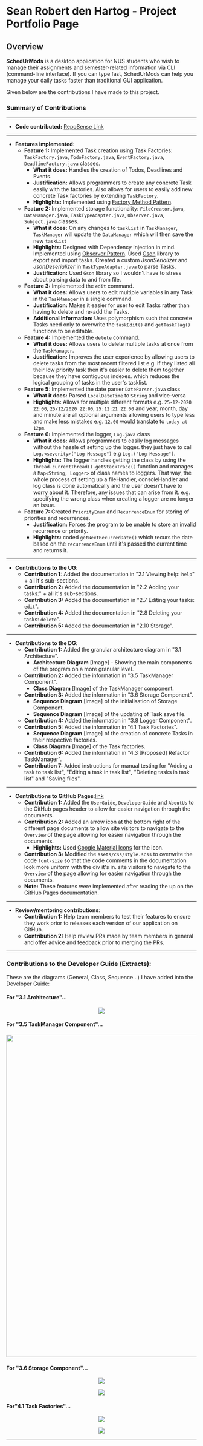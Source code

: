 # Sean Robert den Hartog - Project Portfolio Page

## Overview
**SchedUrMods** is a desktop application for NUS students who wish to manage their assignments
and semester-related information via CLI (command-line interface). If you can type fast, SchedUrMods
can help you manage your daily tasks faster than traditional GUI application.

Given below are the contributions I have made to this project.

### Summary of Contributions

---

- **Code contributed:** [RepoSense Link](https://nus-cs2113-ay2122s1.github.io/tp-dashboard/?search=&sort=groupTitle&sortWithin=title&timeframe=commit&mergegroup=&groupSelect=groupByRepos&breakdown=true&checkedFileTypes=docs~functional-code~test-code~other&since=2021-09-25&tabOpen=true&tabType=authorship&tabAuthor=SeanRobertDH&tabRepo=AY2122S1-CS2113T-W13-3%2Ftp%5Bmaster%5D&authorshipIsMergeGroup=false&authorshipFileTypes=docs~functional-code~test-code~other&authorshipIsBinaryFileTypeChecked=false)

---

- **Features implemented:**
    - **Feature 1:** Implemented Task creation using Task Factories: `TaskFactory.java`, `TodoFactory.java`, `EventFactory.java`, `DeadlineFactory.java` classes.
        - **What it does:** Handles the creation of Todos, Deadlines and Events.
        - **Justification:** Allows programmers to create any concrete Task easily with the factories. Also allows for users to easily add new concrete Task factories by extending `TaskFactory`.
        - **Highlights:** Implemented using [Factory Method Pattern](https://en.wikipedia.org/wiki/Factory_method_pattern).
    - **Feature 2:** Implemented storage functionality: `FileCreator.java`, `DataManager.java`, `TaskTypeAdapter.java`, `Observer.java`, `Subject.java` classes.
        - **What it does:** On any changes to `taskList` in `TaskManager`, `TaskManager` will update the `DataManager` which will then save the new `taskList`
        - **Highlights:** Designed with Dependency Injection in mind. Implemented using [Observer Pattern](https://en.wikipedia.org/wiki/Observer_pattern). 
           Used [Gson](https://github.com/google/gson) library to export and import tasks. Created a custom *JsonSerializer* and *JsonDeserializer* in `TaskTypeAdapter.java`
           to parse Tasks.
        - **Justification:** Used `Gson` library so I wouldn't have to stress about parsing data to and from file.
    - **Feature 3:** Implemented the `edit` command.
        - **What it does:** Allows users to edit multiple variables in any Task in the `TaskManager` in a single command.
        - **Justification:** Makes it easier for user to edit Tasks rather than having to delete and re-add the Tasks.
        - **Additional Information:** Uses polymorphism such that concrete Tasks need only to overwrite the `taskEdit()` and `getTaskFlag()` functions to be editable.
    - **Feature 4:** Implemented the `delete` command.
        - **What it does:** Allows users to delete multiple tasks at once from the `TaskManager`.
        - **Justification:** Improves the user experience by allowing users to delete tasks from the most recent filtered list e.g. if they listed
           all their low priority task then it's easier to delete them together because they have contiguous indexes.
          which reduces the logical grouping of tasks in the user's tasklist.
    - **Feature 5:** Implemented the date parser `DateParser.java` class
        - **What it does:** Parsed `LocalDateTime` to `String` and vice-versa
        - **Highlights:** Allows for multiple different formats e.g. `25-12-2020 22:00`, `25/12/2020 22:00`, `25:12:21 22.00`
           and year, month, day and minute are all optional arguments allowing users to type less and make less mistakes e.g. `12.00` would translate to `today at 12pm`.
    - **Feature 6:** Implemented the logger, `Log.java` class
        - **What it does:** Allows programmers to easily log messages without the hassle of setting up the logger. they just have to
           call `Log.<severity>("Log Message")` e.g `Log.("Log Message")`. 
        - **Highlights:** The logger handles getting the class by using the `Thread.currentThread().getStackTrace()` function and manages a `Map<String, Logger>` of
           class names to loggers. That way, the whole process of setting up a fileHandler, consoleHandler and log class is done automatically and
           the user doesn't have to worry about it. Therefore, any issues that can arise from it. e.g. specifying the wrong class when creating a logger are no longer an issue.
    - **Feature 7:** Created `PriorityEnum` and `RecurrenceEnum` for storing of priorities and recurrences.
        - **Justification:** Forces the program to be unable to store an invalid recurrence or priority.
        - **Highlights:** coded `getNextRecurredDate()` which recurs the date based on the `recurrenceEnum` until it's passed the current time and returns it.
---

- **Contributions to the UG**:
    - **Contribution 1:** Added the documentation in "2.1 Viewing help: `help`" + all it's sub-sections.
    - **Contribution 2:** Added the documentation in "2.2 Adding your tasks:" + all it's sub-sections.
    - **Contribution 3:** Added the documentation in "2.7 Editing your tasks: `edit`".
    - **Contribution 4:** Added the documentation in "2.8 Deleting your tasks: `delete`".
    - **Contribution 5:** Added the documentation in "2.10 Storage".

---

- **Contributions to the DG**:
    - **Contribution 1:** Added the granular architecture diagram in "3.1 Architecture".
        -  **Architecture Diagram** [Image] - Showing the main components of the program on a more granular level.
    - **Contribution 2:** Added the information in "3.5 TaskManager Component".
        - **Class Diagram** [Image] of the TaskManager component.
    - **Contribution 3:** Added the information in "3.6 Storage Component".
        - **Sequence Diagram** [Image] of the initialisation of Storage Component.
        - **Sequence Diagram** [Image] of the updating of Task save file.
    - **Contribution 4:** Added the information in "3.8 Logger Component".
    - **Contribution 5:** Added the information in "4.1 Task Factories".
        - **Sequence Diagram** [Image] of the creation of concrete Tasks in their respective factories.
        - **Class Diagram** [Image] of the Task factories.
    - **Contribution 6:** Added the information in "4.3 [Proposed] Refactor TaskManager".
    - **Contribution 7:** Added instructions for manual testing for "Adding a task to task list", "Editing a task in task list",
       "Deleting tasks in task list" and "Saving files".
---

- **Contributions to GitHub Pages**:[link](https://ay2122s1-cs2113t-w13-3.github.io/tp/)
    - **Contribution 1:** Added the `UserGuide`, `DeveloperGuide` and `AboutUs` to the GitHub pages header to allow
       for easier navigation through the documents.
    - **Contribution 2:** Added an arrow icon at the bottom right of the different page documents to allow 
       site visitors to navigate to the `Overview` of the page allowing for easier navigation through the documents.
        - **Highlights:** Used [Google Material Icons](https://google.github.io/material-design-icons/) for the icon.
    - **Contribution 3:** Modified the `asets/css/style.scss` to overwrite the code `font-size` so that the
       code comments in the documentation look more uniform with the div it's in.
       site visitors to navigate to the `Overview` of the page allowing for easier navigation through the documents.
    - **Note:** These features were implemented after reading the up on the GitHub Pages documentation.
        
---

- **Review/mentoring contributions**:
    - **Contribution 1:** Help team members to test their features to ensure they work prior to releases each version of our application on GitHub.
    - **Contribution 2:** Help review PRs made by team members in general and offer advice and feedback prior to merging the PRs.

---

<div style="page-break-after: always;"></div>

### Contributions to the Developer Guide (Extracts):

These are the diagrams (General, Class, Sequence...) I have added into the Developer Guide:

#### For "3.1 Architecture"...
<p align="center">
    <img src="images/SeanUMLDiagrams/SchedUrMods_Architecture.png">
</p>

#### For "3.5 TaskManager Component"...
<p align="center">
    <img src="images/SeanUMLDiagrams/TaskManager_Object_Diagram.png" width="850">
</p>

#### For "3.6 Storage Component"...
<p align="center">
    <img src="images/SeanUMLDiagrams/Storage_Sequence_Diagram1.png">
</p>

<p align="center">
    <img src="images/SeanUMLDiagrams/Storage_Sequence_Diagram2.png">
</p>

#### For"4.1 Task Factories"...
<p align="center">
    <img src="images/SeanUMLDiagrams/TaskFactory_Sequence_Diagram.png">
</p>

<p align="center">
    <img src="images/SeanUMLDiagrams/TaskFactory_Object_Diagram.png">
</p>

---

